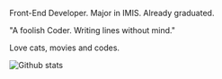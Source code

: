 Front-End Developer. Major in IMIS. Already graduated.

"A foolish Coder. Writing lines without mind."

Love cats, movies and codes.

![Github stats](https://github-readme-stats.vercel.app/api?username=tocz9es&show_icons=true)
